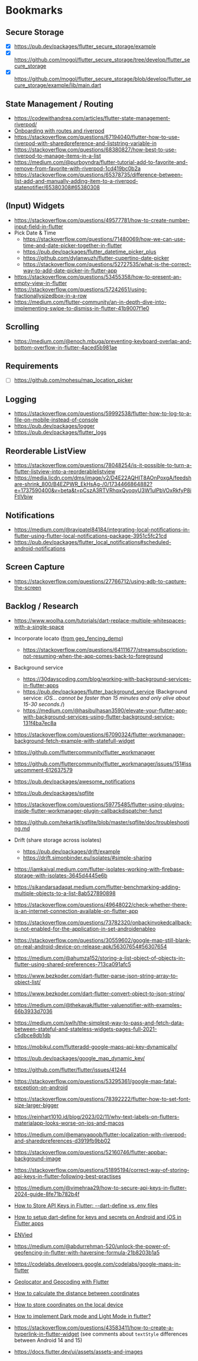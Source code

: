 # Bookmarks

## Secure Storage

- [x] https://pub.dev/packages/flutter_secure_storage/example
- [x] https://github.com/mogol/flutter_secure_storage/tree/develop/flutter_secure_storage
- [x] https://github.com/mogol/flutter_secure_storage/blob/develop/flutter_secure_storage/example/lib/main.dart

## State Management / Routing

- https://codewithandrea.com/articles/flutter-state-management-riverpod/
- [Onboarding with routes and riverpod](https://flutterexplained.com/p/flutter-onboarding-with-riverpod)
- https://stackoverflow.com/questions/67194040/flutter-how-to-use-riverpod-with-sharedpreference-and-liststring-variable-in
- https://stackoverflow.com/questions/68380827/how-best-to-use-riverpod-to-manage-items-in-a-list
- https://medium.com/@purboyndra/flutter-tutorial-add-to-favorite-and-remove-from-favorite-with-riverpod-1cd419bc0b2a
- https://stackoverflow.com/questions/65378735/difference-between-list-add-and-manually-adding-item-to-a-riverpod-statenotifier/65380308#65380308

## (Input) Widgets

- https://stackoverflow.com/questions/49577781/how-to-create-number-input-field-in-flutter
- Pick Date & Time
  - https://stackoverflow.com/questions/71480069/how-we-can-use-time-and-date-picker-together-in-flutter
  - https://pub.dev/packages/flutter_datetime_picker_plus
  - https://github.com/dylanwuzh/flutter-cupertino-date-picker
  - https://stackoverflow.com/questions/52727535/what-is-the-correct-way-to-add-date-picker-in-flutter-app
- https://stackoverflow.com/questions/53455358/how-to-present-an-empty-view-in-flutter
- https://stackoverflow.com/questions/57242651/using-fractionallysizedbox-in-a-row
- https://medium.com/flutter-community/an-in-depth-dive-into-implementing-swipe-to-dismiss-in-flutter-41b9007f1e0

## Scrolling

- https://medium.com/@enoch.mbuga/preventing-keyboard-overlap-and-bottom-overflow-in-flutter-4aced5b981ae

## Requirements

- [ ] https://github.com/mohesu/map_location_picker

## Logging

- https://stackoverflow.com/questions/59992538/flutter-how-to-log-to-a-file-on-mobile-instead-of-console
- https://pub.dev/packages/logger
- https://pub.dev/packages/flutter_logs

## Reorderable ListView

- https://stackoverflow.com/questions/78048254/is-it-possible-to-turn-a-flutter-listview-into-a-reorderablelistview
- https://media.licdn.com/dms/image/v2/D4E22AQHIT8AOnPoxgA/feedshare-shrink_800/B4EZPWR_EkHsAg-/0/1734466864882?e=1737590400&v=beta&t=pCszA3RTVRhqxQyoqyU3W1ulPbVOxRkfyP8iFtIVbiw

## Notifications

- https://medium.com/@ravipatel84184/integrating-local-notifications-in-flutter-using-flutter-local-notifications-package-3951c5fc21cd
- https://pub.dev/packages/flutter_local_notifications#scheduled-android-notifications

## Screen Capture

- https://stackoverflow.com/questions/27766712/using-adb-to-capture-the-screen

## Backlog / Research

- https://www.woolha.com/tutorials/dart-replace-multiple-whitespaces-with-a-single-space

- Incorporate locato ([from geo_fencing_demo](https://github.com/m5lk3n/geo_fencing_demo/blob/main/lib/locato.dart))
  - https://stackoverflow.com/questions/64111677/streamsubscription-not-resuming-when-the-app-comes-back-to-foreground

- Background service
  - https://30dayscoding.com/blog/working-with-background-services-in-flutter-apps
  - https://pub.dev/packages/flutter_background_service
    (Background service: *iOS... cannot be faster than 15 minutes and only alive about 15-30 seconds.*/)
  - https://medium.com/@hasibulhasan3590/elevate-your-flutter-app-with-background-services-using-flutter-background-service-131f4ba7ec8a

- https://stackoverflow.com/questions/67090324/flutter-workmanager-background-fetch-example-with-statefull-widget

- https://github.com/fluttercommunity/flutter_workmanager
- https://github.com/fluttercommunity/flutter_workmanager/issues/151#issuecomment-612637579

- https://pub.dev/packages/awesome_notifications

- https://pub.dev/packages/sqflite
- https://stackoverflow.com/questions/59775485/flutter-using-plugins-inside-flutter-workmanager-plugin-callbackdispatcher-funct
- https://github.com/tekartik/sqflite/blob/master/sqflite/doc/troubleshooting.md

- Drift (share storage across isolates)
  - https://pub.dev/packages/drift/example
  - https://drift.simonbinder.eu/isolates/#simple-sharing

- https://iamkaival.medium.com/flutter-isolates-working-with-firebase-storage-with-isolates-3645d4445e6b

- https://sikandarsadaqat.medium.com/flutter-benchmarking-adding-multiple-objects-to-a-list-8ab527890898

- https://stackoverflow.com/questions/49648022/check-whether-there-is-an-internet-connection-available-on-flutter-app

- https://stackoverflow.com/questions/73782320/onbackinvokedcallback-is-not-enabled-for-the-application-in-set-androidenableo

- https://stackoverflow.com/questions/30559602/google-map-still-blank-on-real-android-device-on-release-apk/56307654#56307654

- https://medium.com/@ahumza152/storing-a-list-object-of-objects-in-flutter-using-shared-preferences-713ca091afc5
- https://www.bezkoder.com/dart-flutter-parse-json-string-array-to-object-list/
- https://www.bezkoder.com/dart-flutter-convert-object-to-json-string/

- https://medium.com/@thekavak/flutter-valuenotifier-with-examples-66b3933d7036

- https://medium.com/swlh/the-simplest-way-to-pass-and-fetch-data-between-stateful-and-stateless-widgets-pages-full-2021-c5dbce8db1db
- https://mobikul.com/flutteradd-google-maps-api-key-dynamically/
- https://pub.dev/packages/google_map_dynamic_key/
- https://github.com/flutter/flutter/issues/41244

- https://stackoverflow.com/questions/53295361/google-map-fatal-exception-on-android

- https://stackoverflow.com/questions/78392222/flutter-how-to-set-font-size-larger-bigger
- https://reinhart1010.id/blog/2023/02/11/why-text-labels-on-flutters-materialapp-looks-worse-on-ios-and-macos

- https://medium.com/@emanyaqoob/flutter-localization-with-riverpod-and-sharedpreferences-d3919fb9bb02

- https://stackoverflow.com/questions/52160746/flutter-appbar-background-image

- https://stackoverflow.com/questions/51895194/correct-way-of-storing-api-keys-in-flutter-following-best-practises
- https://medium.com/@vimehraa29/how-to-secure-api-keys-in-flutter-2024-guide-8fe71b782b4f

- [How to Store API Keys in Flutter: --dart-define vs .env files](https://codewithandrea.com/articles/flutter-api-keys-dart-define-env-files/)
- [How to setup dart-define for keys and secrets on Android and iOS in Flutter apps](https://medium.com/flutter-community/how-to-setup-dart-define-for-keys-and-secrets-on-android-and-ios-in-flutter-apps-4f28a10c4b6c)

- [ENVied](https://codewithandrea.com/articles/flutter-api-keys-dart-define-env-files/#enter-envied)

- https://medium.com/@abdurrehman-520/unlock-the-power-of-geofencing-in-flutter-with-haversine-formula-21b8203b1a5
- https://codelabs.developers.google.com/codelabs/google-maps-in-flutter

- [Geolocator and Geocoding with Flutter](https://medium.com/@fernnandoptr/how-to-get-users-current-location-address-in-flutter-geolocator-geocoding-be563ad6f66a)
- [How to calculate the distance between coordinates](https://pub.dev/packages/haversine_distance)
- [How to store coordinates on the local device](https://docs.flutter.dev/cookbook/persistence/key-value)

- [How to implement Dark mode and Light Mode in flutter?](https://stackoverflow.com/questions/60232070/how-to-implement-dark-mode-and-light-mode-in-flutter)

- https://stackoverflow.com/questions/43583411/how-to-create-a-hyperlink-in-flutter-widget (see comments about `textStyle` differences between Android 14 and 15)

- https://docs.flutter.dev/ui/assets/assets-and-images